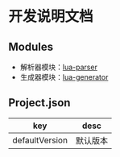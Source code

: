 # 开发说明文档

## Modules

-   解析器模块：[lua-parser](https://github.com/deepberry/luagen)
-   生成器模块：[lua-generator](https://github.com/deepberry/luagen-generator)

## Project.json

| key            | desc     |
| -------------- | -------- |
| defaultVersion | 默认版本 |
